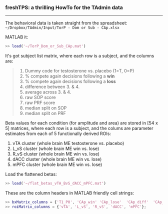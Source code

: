 ### freshTPS: a thrilling HowTo for the TAdmin data  
---  

The behavioral data is taken straight from the spreadsheet:  
`~/Dropbox/TAdmin/Input/TorP - Dom or Sub - CAp.xlsx`

MATLAB it:
```matlab
>> load('~/TorP_Dom_or_Sub_CAp.mat')
```
It's got subject list matrix, where each row is a subject, and the columns are: 

>1. Dummy code for testosterone vs. placebo (1=T, 0=P)  
>2. % compete again decisions following a **win**   
>3. % compete again decisions following a **loss**  
>4. difference between 3. & 4.  
>5. average across 3. & 4.  
>6. raw SOP score  
>7. raw PRF score  
>8. median split on SOP  
>9. median split on PRF  


Beta values for each condition (for amplitude and area) are stored in [54 x 5] matrices, where each row is a subject, and the colums are parameter estimates from each of 5 functionally derived ROIs:
1. vTA cluster (whole brain ME testosterone vs. placebo)
2. L_vS cluster (whole brain ME win vs. lose)
3. R_vS cluster (whole brain ME win vs. lose)
4. dACC cluster (whole brain ME win vs. lose)
5. mPFC cluster (whole brain ME win vs. lose)  

Load the flattened betas:  

```matlab
>> load('~/flat_betas_vTA_BvS_dACC_mPFC.mat')
```

These are the column headers in MATLAB friendly cell strings:  

```matlab
>> bxMatrix_columns = {'T1_P0', 'CAp_win' 'CAp_lose'  'CAp_diff'  'CAp_ave' 'SOP' 'PRF' 'SOPm'  'PRFm'};
>> roiMatrix_columns = {'vTA', 'L_vS', 'R_vS', 'dACC', 'mPFC'};  
```  
